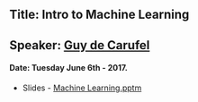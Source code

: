 ## Title: Intro to Machine Learning
## Speaker: [Guy de Carufel](https://twitter.com/guydecarufel/)
#### Date: Tuesday June 6th - 2017.

* Slides - [Machine Learning.pptm](./ml_intro.pptm?raw=true)